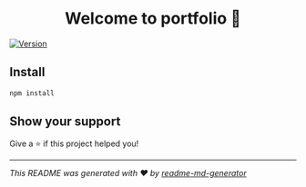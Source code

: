 <h1 align="center">Welcome to portfolio 👋</h1>
<p>
  <a href="https://www.npmjs.com/package/portfolio" target="_blank">
    <img alt="Version" src="https://img.shields.io/npm/v/portfolio.svg">
  </a>
</p>

## Install

```sh
npm install
```

## Show your support

Give a ⭐️ if this project helped you!

***
_This README was generated with ❤️ by [readme-md-generator](https://github.com/kefranabg/readme-md-generator)_